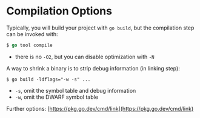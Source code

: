 # Compilation Options

Typically, you will build your project with `go build`, but the compilation step can be invoked with:

```go
$ go tool compile
```

* there is no `-O2`, but you can disable optimization with `-N`

A way to shrink a binary is to strip debug information (in linking step):

```
$ go build -ldflags="-w -s" ...
```

* `-s`, omit the symbol table and debug information
* `-w`, omit the DWARF symbol table

Further options: [https://pkg.go.dev/cmd/link](https://pkg.go.dev/cmd/link)